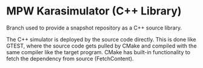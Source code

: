 # MPW Karasimulator (C++ Library)

Branch used to provide a snapshot repository as a C++ source library.

The C++ simulator is deployed by the source code directly. This is done like
GTEST, where the source code gets pulled by CMake and compiled with the same compiler like
the target program.
CMake has built-in functionality to fetch the dependency from source (FetchContent).